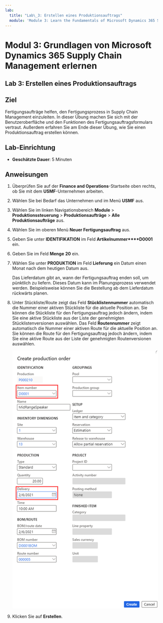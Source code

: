 ```yaml
---
lab:
  title: "Lab\_3: Erstellen eines Produktionsauftrags"
  module: 'Module 3: Learn the Fundamentals of Microsoft Dynamics 365 Supply Chain Management'
---
```


# Modul 3: Grundlagen von Microsoft Dynamics 365 Supply Chain Management erlernen

## Lab 3: Erstellen eines Produktionsauftrags

## Ziel

Fertigungsaufträge helfen, den Fertigungsprozess in Supply Chain Management einzuleiten. In dieser Übung machen Sie sich mit der Benutzeroberfläche und den Funktionen des Fertigungsauftragsformulars vertraut. Außerdem erfahren Sie am Ende dieser Übung, wie Sie einen Produktionsauftrag erstellen können.

## Lab-Einrichtung

   - **Geschätzte Dauer**: 5 Minuten

## Anweisungen

1.  Überprüfen Sie auf der **Finance and Operations**-Startseite oben rechts, ob Sie mit dem **USMF**-Unternehmen arbeiten.

2.  Wählen Sie bei Bedarf das Unternehmen und im Menü **USMF** aus.

3.  Wählen Sie im linken Navigationsbereich **Module** > **Produktionssteuerung** > **Produktionsaufträge** > **Alle Produktionsaufträge** aus.

4.  Wählen Sie im oberen Menü **Neuer Fertigungsauftrag** aus.

5.  Geben Sie unter **IDENTIFIKATION** im Feld **Artikelnummer****D0001** ein.

6.  Geben Sie im Feld **Menge** **20** ein.

7.  Wählen Sie unter **PRODUKTION** im Feld **Lieferung** ein Datum einen Monat nach dem heutigen Datum aus.

    Das Lieferdatum gibt an, wann der Fertigungsauftrag enden soll, um pünktlich zu liefern. Dieses Datum kann im Planungsprozess verwendet werden. Beispielsweise können Sie die Bestellung ab dem Lieferdatum rückwärts planen.

8.  Unter Stückliste/Route zeigt das Feld **Stücklistennummer** automatisch die Nummer einer aktiven Stückliste für die aktuelle Position an. Sie können die Stückliste für den Fertigungsauftrag jedoch ändern, indem Sie eine aktive Stückliste aus der Liste der genehmigten Stücklistenversionen auswählen. Das Feld **Routennummer** zeigt automatisch die Nummer einer aktiven Route für die aktuelle Position an. Sie können die Route für den Fertigungsauftrag jedoch ändern, indem Sie eine aktive Route aus der Liste der genehmigten Routenversionen auswählen.

    ![Screenshot: Seite „Produktionsauftrag erstellen“. Die Felder „Artikelnummer“ und „Lieferung“ sind hervorgehoben.](./media/03-learn-the-fundamentals-of-dynamics-365-supply-chain-management-40.png)

9.  Klicken Sie auf **Erstellen**.

